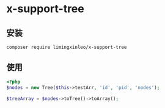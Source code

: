 # x-support-tree

## 安装
~~~
composer require limingxinleo/x-support-tree
~~~

## 使用
~~~php
<?php
$nodes = new Tree($this->testArr, 'id', 'pid', 'nodes');

$treeArray = $nodes->toTree()->toArray();
~~~
